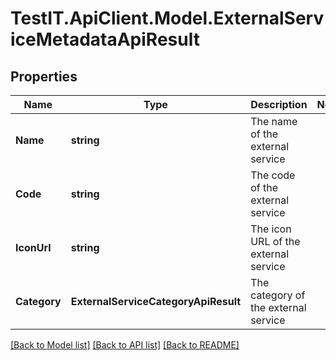 # TestIT.ApiClient.Model.ExternalServiceMetadataApiResult

## Properties

Name | Type | Description | Notes
------------ | ------------- | ------------- | -------------
**Name** | **string** | The name of the external service | 
**Code** | **string** | The code of the external service | 
**IconUrl** | **string** | The icon URL of the external service | 
**Category** | **ExternalServiceCategoryApiResult** | The category of the external service | 

[[Back to Model list]](../README.md#documentation-for-models) [[Back to API list]](../README.md#documentation-for-api-endpoints) [[Back to README]](../README.md)


